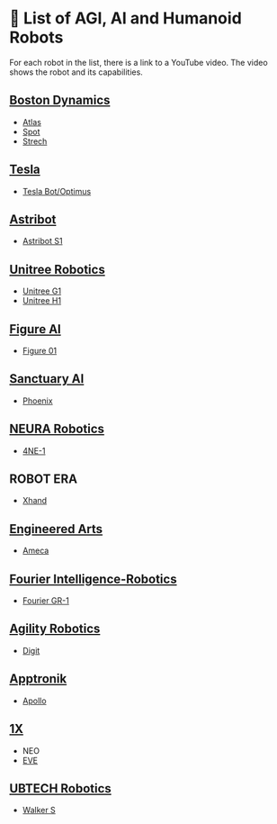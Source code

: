 # 🤖 List of AGI, AI and Humanoid Robots

For each robot in the list, there is a link to a YouTube video. The video shows the robot and its capabilities.

## [Boston Dynamics](https://bostondynamics.com/)

- [Atlas](https://www.youtube.com/watch?v=29ECwExc-_M)
- [Spot](https://www.youtube.com/watch?v=wlkCQXHEgjA)
- [Strech](https://www.youtube.com/watch?v=yYUuWWnfRsk)

## [Tesla](https://www.tesla.com/AI)

- [Tesla Bot/Optimus](https://www.youtube.com/watch?v=cpraXaw7dyc)

## [Astribot](https://astribot.com/index-en.html)

- [Astribot S1](https://www.youtube.com/watch?v=AePEcHIIk9s)

## [Unitree Robotics](https://www.unitree.com/)

- [Unitree G1](https://www.youtube.com/watch?v=GzX1qOIO1bE)
- [Unitree H1](https://www.youtube.com/watch?v=83ShvgtyFAg)

## [Figure AI](https://www.figure.ai/)

- [Figure 01](https://www.youtube.com/watch?v=b37rQZ4maPo)

## [Sanctuary AI](https://sanctuary.ai/)

- [Phoenix](https://www.youtube.com/watch?v=-HizP4UQvug)

## [NEURA Robotics](https://neura-robotics.com/)

- [4NE-1](https://www.youtube.com/watch?v=SGR-FTNeMAI)

## ROBOT ERA

- [Xhand](https://www.youtube.com/watch?v=Iq9mgwy5o7U)

## [Engineered Arts](https://www.engineeredarts.co.uk)

- [Ameca](https://www.youtube.com/watch?v=IPukuYb9xWw)

## [Fourier Intelligence-Robotics](https://fourierintelligence.com/)

- [Fourier GR-1](https://www.youtube.com/watch?v=_MBd_XfXy9M)

## [Agility Robotics](https://agilityrobotics.com/)

- [Digit](https://www.youtube.com/watch?v=rnFZAB9ogEE)

## [Apptronik](https://apptronik.com/)

- [Apollo](https://www.youtube.com/watch?v=uJOA5IDaL5g)

## [1X](https://www.1x.tech/)

- NEO
- [EVE](https://www.youtube.com/watch?v=20GHG-R9eFI)

## [UBTECH Robotics](https://www.ubtrobot.com/)

- [Walker S](https://www.youtube.com/watch?v=8MRDF2pkIRs&t=0s)
